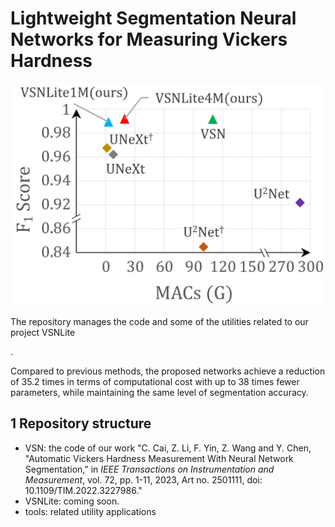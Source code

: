 #  Lightweight Segmentation Neural Networks for Measuring Vickers Hardness  

![image-20230615093621881](README.assets/image-20230615093621881.png)

The repository manages the code and some of the utilities related to our project VSNLite

[^Lightweight Segmentation Neural Networks for Measuring Vickers Hardness]: 

.

Compared to previous methods, the proposed networks achieve a reduction of 35.2 times in terms of computational cost with up to 38 times fewer parameters, while maintaining the same level of segmentation accuracy.

## 1 Repository structure

- VSN: the code of our work "C. Cai, Z. Li, F. Yin, Z. Wang and Y. Chen, "Automatic Vickers Hardness Measurement With Neural Network Segmentation," in *IEEE Transactions on Instrumentation and Measurement*, vol. 72, pp. 1-11, 2023, Art no. 2501111, doi: 10.1109/TIM.2022.3227986."
- VSNLite: coming soon.
- tools: related utility applications